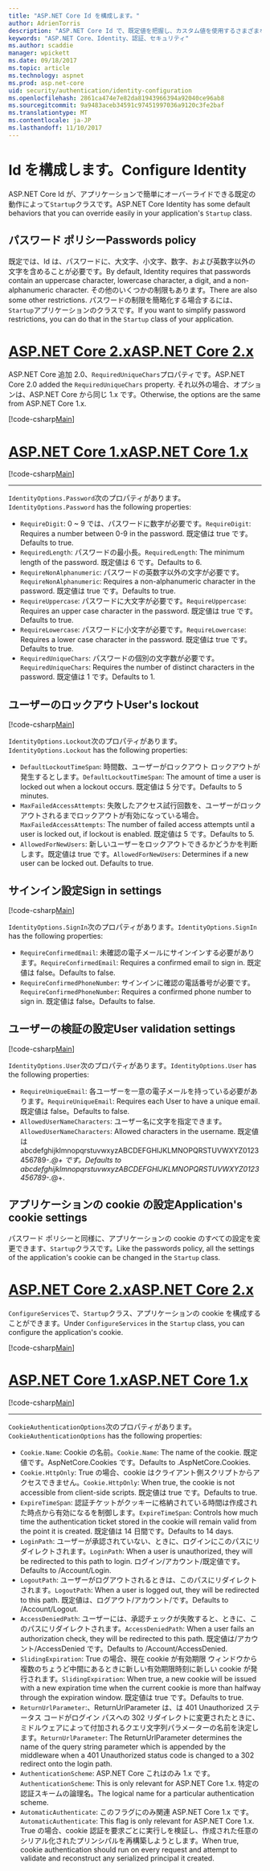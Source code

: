 ```yaml
---
title: "ASP.NET Core Id を構成します。"
author: AdrienTorris
description: "ASP.NET Core Id で、既定値を把握し、カスタム値を使用するさまざまな Id プロパティを構成します。"
keywords: "ASP.NET Core、Identity、認証、セキュリティ"
ms.author: scaddie
manager: wpickett
ms.date: 09/18/2017
ms.topic: article
ms.technology: aspnet
ms.prod: asp.net-core
uid: security/authentication/identity-configuration
ms.openlocfilehash: 2861ca474e7e82da81943966394a92040ce96ab8
ms.sourcegitcommit: 9a9483aceb34591c97451997036a9120c3fe2baf
ms.translationtype: MT
ms.contentlocale: ja-JP
ms.lasthandoff: 11/10/2017
---
```

# <a name="configure-identity"></a><span data-ttu-id="1d87c-104">Id を構成します。</span><span class="sxs-lookup"><span data-stu-id="1d87c-104">Configure Identity</span></span>

<span data-ttu-id="1d87c-105">ASP.NET Core Id が、アプリケーションで簡単にオーバーライドできる既定の動作によって`Startup`クラスです。</span><span class="sxs-lookup"><span data-stu-id="1d87c-105">ASP.NET Core Identity has some default behaviors that you can override easily in your application's `Startup` class.</span></span>

## <a name="passwords-policy"></a><span data-ttu-id="1d87c-106">パスワード ポリシー</span><span class="sxs-lookup"><span data-stu-id="1d87c-106">Passwords policy</span></span>

<span data-ttu-id="1d87c-107">既定では、Id は、パスワードに、大文字、小文字、数字、および英数字以外の文字を含めることが必要です。</span><span class="sxs-lookup"><span data-stu-id="1d87c-107">By default, Identity requires that passwords contain an uppercase character, lowercase character, a digit, and a non-alphanumeric character.</span></span> <span data-ttu-id="1d87c-108">その他のいくつかの制限もあります。</span><span class="sxs-lookup"><span data-stu-id="1d87c-108">There are also some other restrictions.</span></span> <span data-ttu-id="1d87c-109">パスワードの制限を簡略化する場合するには、`Startup`アプリケーションのクラスです。</span><span class="sxs-lookup"><span data-stu-id="1d87c-109">If you want to simplify password restrictions, you can do that in the `Startup` class of your application.</span></span>

# <a name="aspnet-core-2xtabaspnetcore2x"></a>[<span data-ttu-id="1d87c-110">ASP.NET Core 2.x</span><span class="sxs-lookup"><span data-stu-id="1d87c-110">ASP.NET Core 2.x</span></span>](#tab/aspnetcore2x)

<span data-ttu-id="1d87c-111">ASP.NET Core 追加 2.0、`RequiredUniqueChars`プロパティです。</span><span class="sxs-lookup"><span data-stu-id="1d87c-111">ASP.NET Core 2.0 added the `RequiredUniqueChars` property.</span></span> <span data-ttu-id="1d87c-112">それ以外の場合、オプションは、ASP.NET Core から同じ 1.x です。</span><span class="sxs-lookup"><span data-stu-id="1d87c-112">Otherwise, the options are the same from ASP.NET Core 1.x.</span></span>

[!code-csharp[Main](identity/sample/src/ASPNETv2-IdentityDemo-Configuration/Startup.cs?range=29-37,50-52)]

# <a name="aspnet-core-1xtabaspnetcore1x"></a>[<span data-ttu-id="1d87c-113">ASP.NET Core 1.x</span><span class="sxs-lookup"><span data-stu-id="1d87c-113">ASP.NET Core 1.x</span></span>](#tab/aspnetcore1x)

[!code-csharp[Main](identity/sample/src/ASPNET-IdentityDemo-PrimaryKeysConfig/Startup.cs?range=58-65,84)]

---

<span data-ttu-id="1d87c-114">`IdentityOptions.Password`次のプロパティがあります。</span><span class="sxs-lookup"><span data-stu-id="1d87c-114">`IdentityOptions.Password` has the following properties:</span></span>
* <span data-ttu-id="1d87c-115">`RequireDigit`: 0 ~ 9 では、パスワードに数字が必要です。</span><span class="sxs-lookup"><span data-stu-id="1d87c-115">`RequireDigit`: Requires a number between 0-9 in the password.</span></span> <span data-ttu-id="1d87c-116">既定値は true です。</span><span class="sxs-lookup"><span data-stu-id="1d87c-116">Defaults to true.</span></span>
* <span data-ttu-id="1d87c-117">`RequiredLength`: パスワードの最小長。</span><span class="sxs-lookup"><span data-stu-id="1d87c-117">`RequiredLength`: The minimum length of the password.</span></span> <span data-ttu-id="1d87c-118">既定値は 6 です。</span><span class="sxs-lookup"><span data-stu-id="1d87c-118">Defaults to 6.</span></span>
* <span data-ttu-id="1d87c-119">`RequireNonAlphanumeric`: パスワードの英数字以外の文字が必要です。</span><span class="sxs-lookup"><span data-stu-id="1d87c-119">`RequireNonAlphanumeric`: Requires a non-alphanumeric character in the password.</span></span> <span data-ttu-id="1d87c-120">既定値は true です。</span><span class="sxs-lookup"><span data-stu-id="1d87c-120">Defaults to true.</span></span>
* <span data-ttu-id="1d87c-121">`RequireUppercase`: パスワードに大文字が必要です。</span><span class="sxs-lookup"><span data-stu-id="1d87c-121">`RequireUppercase`: Requires an upper case character in the password.</span></span> <span data-ttu-id="1d87c-122">既定値は true です。</span><span class="sxs-lookup"><span data-stu-id="1d87c-122">Defaults to true.</span></span>
* <span data-ttu-id="1d87c-123">`RequireLowercase`: パスワードに小文字が必要です。</span><span class="sxs-lookup"><span data-stu-id="1d87c-123">`RequireLowercase`: Requires a lower case character in the password.</span></span> <span data-ttu-id="1d87c-124">既定値は true です。</span><span class="sxs-lookup"><span data-stu-id="1d87c-124">Defaults to true.</span></span>
* <span data-ttu-id="1d87c-125">`RequiredUniqueChars`: パスワードの個別の文字数が必要です。</span><span class="sxs-lookup"><span data-stu-id="1d87c-125">`RequiredUniqueChars`: Requires the number of distinct characters in the password.</span></span> <span data-ttu-id="1d87c-126">既定値は 1 です。</span><span class="sxs-lookup"><span data-stu-id="1d87c-126">Defaults to 1.</span></span>


## <a name="users-lockout"></a><span data-ttu-id="1d87c-127">ユーザーのロックアウト</span><span class="sxs-lookup"><span data-stu-id="1d87c-127">User's lockout</span></span>

[!code-csharp[Main](identity/sample/src/ASPNETv2-IdentityDemo-Configuration/Startup.cs?range=29-30,39-42,50-52)]

<span data-ttu-id="1d87c-128">`IdentityOptions.Lockout`次のプロパティがあります。</span><span class="sxs-lookup"><span data-stu-id="1d87c-128">`IdentityOptions.Lockout` has the following properties:</span></span>
* <span data-ttu-id="1d87c-129">`DefaultLockoutTimeSpan`: 時間数、ユーザーがロックアウト ロックアウトが発生するとします。</span><span class="sxs-lookup"><span data-stu-id="1d87c-129">`DefaultLockoutTimeSpan`: The amount of time a user is locked out when a lockout occurs.</span></span> <span data-ttu-id="1d87c-130">既定値は 5 分です。</span><span class="sxs-lookup"><span data-stu-id="1d87c-130">Defaults to 5 minutes.</span></span>
* <span data-ttu-id="1d87c-131">`MaxFailedAccessAttempts`: 失敗したアクセス試行回数を、ユーザーがロックアウトされるまでロックアウトが有効になっている場合。</span><span class="sxs-lookup"><span data-stu-id="1d87c-131">`MaxFailedAccessAttempts`: The number of failed access attempts until a user is locked out, if lockout is enabled.</span></span> <span data-ttu-id="1d87c-132">既定値は 5 です。</span><span class="sxs-lookup"><span data-stu-id="1d87c-132">Defaults to 5.</span></span>
* <span data-ttu-id="1d87c-133">`AllowedForNewUsers`: 新しいユーザーをロックアウトできるかどうかを判断します。既定値は true です。</span><span class="sxs-lookup"><span data-stu-id="1d87c-133">`AllowedForNewUsers`: Determines if a new user can be locked out. Defaults to true.</span></span>


## <a name="sign-in-settings"></a><span data-ttu-id="1d87c-134">サインイン設定</span><span class="sxs-lookup"><span data-stu-id="1d87c-134">Sign in settings</span></span>

[!code-csharp[Main](identity/sample/src/ASPNETv2-IdentityDemo-Configuration/Startup.cs?range=29-30,44-46,50-52)]

<span data-ttu-id="1d87c-135">`IdentityOptions.SignIn`次のプロパティがあります。</span><span class="sxs-lookup"><span data-stu-id="1d87c-135">`IdentityOptions.SignIn` has the following properties:</span></span>
* <span data-ttu-id="1d87c-136">`RequireConfirmedEmail`: 未確認の電子メールにサインインする必要があります。</span><span class="sxs-lookup"><span data-stu-id="1d87c-136">`RequireConfirmedEmail`: Requires a confirmed email to sign in.</span></span> <span data-ttu-id="1d87c-137">既定値は false。</span><span class="sxs-lookup"><span data-stu-id="1d87c-137">Defaults to false.</span></span>
* <span data-ttu-id="1d87c-138">`RequireConfirmedPhoneNumber`: サインインに確認の電話番号が必要です。</span><span class="sxs-lookup"><span data-stu-id="1d87c-138">`RequireConfirmedPhoneNumber`: Requires a confirmed phone number to sign in.</span></span> <span data-ttu-id="1d87c-139">既定値は false。</span><span class="sxs-lookup"><span data-stu-id="1d87c-139">Defaults to false.</span></span>


## <a name="user-validation-settings"></a><span data-ttu-id="1d87c-140">ユーザーの検証の設定</span><span class="sxs-lookup"><span data-stu-id="1d87c-140">User validation settings</span></span>

[!code-csharp[Main](identity/sample/src/ASPNETv2-IdentityDemo-Configuration/Startup.cs?range=29-30,48-52)]

<span data-ttu-id="1d87c-141">`IdentityOptions.User`次のプロパティがあります。</span><span class="sxs-lookup"><span data-stu-id="1d87c-141">`IdentityOptions.User` has the following properties:</span></span>
* <span data-ttu-id="1d87c-142">`RequireUniqueEmail`: 各ユーザーを一意の電子メールを持っている必要があります。</span><span class="sxs-lookup"><span data-stu-id="1d87c-142">`RequireUniqueEmail`: Requires each User to have a unique email.</span></span> <span data-ttu-id="1d87c-143">既定値は false。</span><span class="sxs-lookup"><span data-stu-id="1d87c-143">Defaults to false.</span></span>
* <span data-ttu-id="1d87c-144">`AllowedUserNameCharacters`: ユーザー名に文字を指定できます。</span><span class="sxs-lookup"><span data-stu-id="1d87c-144">`AllowedUserNameCharacters`: Allowed characters in the username.</span></span> <span data-ttu-id="1d87c-145">既定値は abcdefghijklmnopqrstuvwxyzABCDEFGHIJKLMNOPQRSTUVWXYZ0123456789-._@+ です。</span><span class="sxs-lookup"><span data-stu-id="1d87c-145">Defaults to abcdefghijklmnopqrstuvwxyzABCDEFGHIJKLMNOPQRSTUVWXYZ0123456789-._@+.</span></span>

## <a name="applications-cookie-settings"></a><span data-ttu-id="1d87c-146">アプリケーションの cookie の設定</span><span class="sxs-lookup"><span data-stu-id="1d87c-146">Application's cookie settings</span></span>

<span data-ttu-id="1d87c-147">パスワード ポリシーと同様に、アプリケーションの cookie のすべての設定を変更できます、`Startup`クラスです。</span><span class="sxs-lookup"><span data-stu-id="1d87c-147">Like the passwords policy, all the settings of the application's cookie can be changed in the `Startup` class.</span></span>

# <a name="aspnet-core-2xtabaspnetcore2x"></a>[<span data-ttu-id="1d87c-148">ASP.NET Core 2.x</span><span class="sxs-lookup"><span data-stu-id="1d87c-148">ASP.NET Core 2.x</span></span>](#tab/aspnetcore2x)

<span data-ttu-id="1d87c-149">`ConfigureServices`で、`Startup`クラス、アプリケーションの cookie を構成することができます。</span><span class="sxs-lookup"><span data-stu-id="1d87c-149">Under `ConfigureServices` in the `Startup` class, you can configure the application's cookie.</span></span>

[!code-csharp[Main](identity/sample/src/ASPNETv2-IdentityDemo-Configuration/Startup.cs?name=snippet_configurecookie)]

# <a name="aspnet-core-1xtabaspnetcore1x"></a>[<span data-ttu-id="1d87c-150">ASP.NET Core 1.x</span><span class="sxs-lookup"><span data-stu-id="1d87c-150">ASP.NET Core 1.x</span></span>](#tab/aspnetcore1x)

[!code-csharp[Main](identity/sample/src/ASPNET-IdentityDemo-PrimaryKeysConfig/Startup.cs?range=58-59,72-80,84)]

--- 

<span data-ttu-id="1d87c-151">`CookieAuthenticationOptions`次のプロパティがあります。</span><span class="sxs-lookup"><span data-stu-id="1d87c-151">`CookieAuthenticationOptions` has the following properties:</span></span>
* <span data-ttu-id="1d87c-152">`Cookie.Name`: Cookie の名前。</span><span class="sxs-lookup"><span data-stu-id="1d87c-152">`Cookie.Name`: The name of the cookie.</span></span> <span data-ttu-id="1d87c-153">既定値です。AspNetCore.Cookies です。</span><span class="sxs-lookup"><span data-stu-id="1d87c-153">Defaults to .AspNetCore.Cookies.</span></span>
* <span data-ttu-id="1d87c-154">`Cookie.HttpOnly`: True の場合、cookie はクライアント側スクリプトからアクセスできません。</span><span class="sxs-lookup"><span data-stu-id="1d87c-154">`Cookie.HttpOnly`: When true, the cookie is not accessible from client-side scripts.</span></span> <span data-ttu-id="1d87c-155">既定値は true です。</span><span class="sxs-lookup"><span data-stu-id="1d87c-155">Defaults to true.</span></span>
* <span data-ttu-id="1d87c-156">`ExpireTimeSpan`: 認証チケットがクッキーに格納されている時間は作成された時点から有効になるを制御します。</span><span class="sxs-lookup"><span data-stu-id="1d87c-156">`ExpireTimeSpan`: Controls how much time the authentication ticket stored in the cookie will remain valid from the point it is created.</span></span> <span data-ttu-id="1d87c-157">既定値は 14 日間です。</span><span class="sxs-lookup"><span data-stu-id="1d87c-157">Defaults to 14 days.</span></span>
* <span data-ttu-id="1d87c-158">`LoginPath`: ユーザーが承認されていない、ときに、ログインにこのパスにリダイレクトされます。</span><span class="sxs-lookup"><span data-stu-id="1d87c-158">`LoginPath`: When a user is unauthorized, they will be redirected to this path to login.</span></span> <span data-ttu-id="1d87c-159">ログイン/アカウント/既定値です。</span><span class="sxs-lookup"><span data-stu-id="1d87c-159">Defaults to /Account/Login.</span></span>
* <span data-ttu-id="1d87c-160">`LogoutPath`: ユーザーがログアウトされるときは、このパスにリダイレクトされます。</span><span class="sxs-lookup"><span data-stu-id="1d87c-160">`LogoutPath`: When a user is logged out, they will be redirected to this path.</span></span> <span data-ttu-id="1d87c-161">既定値は、ログアウト/アカウント/です。</span><span class="sxs-lookup"><span data-stu-id="1d87c-161">Defaults to /Account/Logout.</span></span>
* <span data-ttu-id="1d87c-162">`AccessDeniedPath`: ユーザーには、承認チェックが失敗すると、ときに、このパスにリダイレクトされます。</span><span class="sxs-lookup"><span data-stu-id="1d87c-162">`AccessDeniedPath`: When a user fails an authorization check, they will be redirected to this path.</span></span> <span data-ttu-id="1d87c-163">既定値は/アカウント/AccessDenied です。</span><span class="sxs-lookup"><span data-stu-id="1d87c-163">Defaults to /Account/AccessDenied.</span></span>
* <span data-ttu-id="1d87c-164">`SlidingExpiration`: True の場合、現在 cookie が有効期限 ウィンドウから複数のちょうど中間にあるときに新しい有効期限時刻に新しい cookie が発行されます。</span><span class="sxs-lookup"><span data-stu-id="1d87c-164">`SlidingExpiration`: When true, a new cookie will be issued with a new expiration time when the current cookie is more than halfway through the expiration window.</span></span> <span data-ttu-id="1d87c-165">既定値は true です。</span><span class="sxs-lookup"><span data-stu-id="1d87c-165">Defaults to true.</span></span>
* <span data-ttu-id="1d87c-166">`ReturnUrlParameter`:、ReturnUrlParameter は、は 401 Unauthorized ステータス コードがログイン パスへの 302 リダイレクトに変更されたときに、ミドルウェアによって付加されるクエリ文字列パラメーターの名前を決定します。</span><span class="sxs-lookup"><span data-stu-id="1d87c-166">`ReturnUrlParameter`: The ReturnUrlParameter determines the name of the query string parameter which is appended by the middleware when a 401 Unauthorized status code is changed to a 302 redirect onto the login path.</span></span>
* <span data-ttu-id="1d87c-167">`AuthenticationScheme`: ASP.NET Core これはのみ 1.x です。</span><span class="sxs-lookup"><span data-stu-id="1d87c-167">`AuthenticationScheme`: This is only relevant for ASP.NET Core 1.x.</span></span> <span data-ttu-id="1d87c-168">特定の認証スキームの論理名。</span><span class="sxs-lookup"><span data-stu-id="1d87c-168">The logical name for a particular authentication scheme.</span></span>
* <span data-ttu-id="1d87c-169">`AutomaticAuthenticate`: このフラグにのみ関連 ASP.NET Core 1.x です。</span><span class="sxs-lookup"><span data-stu-id="1d87c-169">`AutomaticAuthenticate`: This flag is only relevant for ASP.NET Core 1.x.</span></span> <span data-ttu-id="1d87c-170">True の場合、cookie 認証を要求ごとに実行しを検証し、作成された任意のシリアル化されたプリンシパルを再構築しようとします。</span><span class="sxs-lookup"><span data-stu-id="1d87c-170">When true, cookie authentication should run on every request and attempt to validate and reconstruct any serialized principal it created.</span></span>

